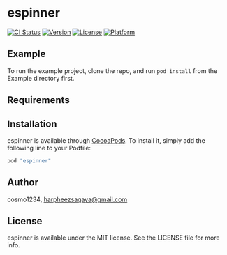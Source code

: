 # espinner

[![CI Status](http://img.shields.io/travis/cosmo1234/espinner.svg?style=flat)](https://travis-ci.org/cosmo1234/espinner)
[![Version](https://img.shields.io/cocoapods/v/espinner.svg?style=flat)](http://cocoapods.org/pods/espinner)
[![License](https://img.shields.io/cocoapods/l/espinner.svg?style=flat)](http://cocoapods.org/pods/espinner)
[![Platform](https://img.shields.io/cocoapods/p/espinner.svg?style=flat)](http://cocoapods.org/pods/espinner)

## Example

To run the example project, clone the repo, and run `pod install` from the Example directory first.

## Requirements

## Installation

espinner is available through [CocoaPods](http://cocoapods.org). To install
it, simply add the following line to your Podfile:

```ruby
pod "espinner"
```

## Author

cosmo1234, harpheezsagaya@gmail.com

## License

espinner is available under the MIT license. See the LICENSE file for more info.
